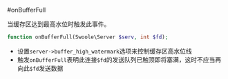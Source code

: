 #onBufferFull

当缓存区达到最高水位时触发此事件。

```php
function onBufferFull(Swoole\Server $serv, int $fd);
```

* 设置`server->buffer_high_watermark`选项来控制缓存区高水位线
* 触发`onBufferFull`表明此连接`$fd`的发送队列已触顶即将塞满，这时不应当再向此`$fd`发送数据
